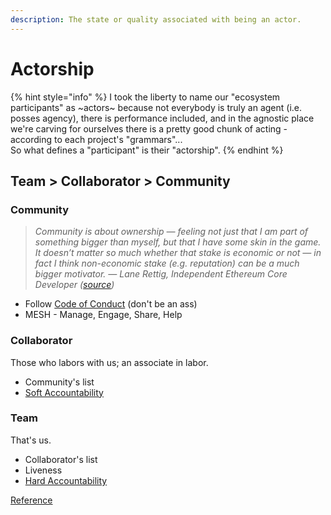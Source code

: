 ```yaml
---
description: The state or quality associated with being an actor.
---
```


# Actorship

{% hint style="info" %}
I took the liberty to name our "ecosystem participants" as ~actors~ because not everybody is truly an agent \(i.e. posses agency\), there is performance included, and in the agnostic place we're carving for ourselves there is a pretty good chunk of acting - according to each project's "grammars"...  
So what defines a "participant" is their "actorship".
{% endhint %}

## Team &gt; Collaborator &gt; Community

### Community

> _Community is about ownership — feeling not just that I am part of something bigger than myself, but that I have some skin in the game. It doesn’t matter so much whether that stake is economic or not — in fact I think non-economic stake \(e.g. reputation\) can be a much bigger motivator. — Lane Rettig, Independent Ethereum Core Developer \(_[_source_](https://twitter.com/lrettig/status/1037685148681216000)_\)_

* Follow [Code of Conduct](code-of-conduct/) \(don't be an ass\)
* MESH - Manage, Engage, Share, Help

### Collaborator

Those who labors with us; an associate in labor.

* Community's list
* [Soft Accountability ](code-of-conduct/accountability.md)

### Team

That's us.

* Collaborator's list
* Liveness 
* [Hard Accountability](code-of-conduct/accountability.md)

[Reference](https://docs.google.com/document/d/18PoWjEzIAK_Zm_k4g7w0KgmZgqss9WmDplV_j1_z9Dw/edit)

